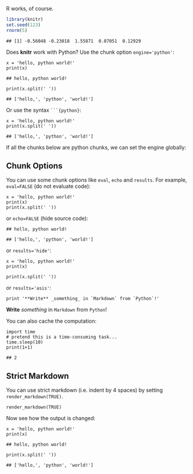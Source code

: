 R works, of course.


```{.r .chunk-source}
library(knitr)
set.seed(123)
rnorm(5)
```

```{.chunk-output}
## [1] -0.56048 -0.23018  1.55871  0.07051  0.12929
```

Does **knitr** work with Python? Use the chunk option `engine='python'`:


```{.python .chunk-source}
x = 'hello, python world!'
print(x)
```

```{.chunk-output}
## hello, python world!
```

```{.python .chunk-source}
print(x.split(' '))
```

```{.chunk-output}
## ['hello,', 'python', 'world!']
```

Or use the syntax ```` ```{python} ````:


```{.python .chunk-source}
x = 'hello, python world!'
print(x.split(' '))
```

```{.chunk-output}
## ['hello,', 'python', 'world!']
```

If all the chunks below are python chunks, we can set the engine globally:



## Chunk Options

You can use some chunk options like `eval`, `echo` and `results`. For example, `eval=FALSE` (do not evaluate code):


```{.python .chunk-source}
x = 'hello, python world!'
print(x)
print(x.split(' '))
```

or `echo=FALSE` (hide source code):


```{.chunk-output}
## hello, python world!
```

```{.chunk-output}
## ['hello,', 'python', 'world!']
```

or `results='hide'`:


```{.python .chunk-source}
x = 'hello, python world!'
print(x)
```

```{.python .chunk-source}
print(x.split(' '))
```

or `results='asis'`:


```{.python .chunk-source}
print '**Write** _something_ in `Markdown` from `Python`!'
```

**Write** _something_ in `Markdown` from `Python`!

You can also cache the computation:


```{.python .chunk-source}
import time
# pretend this is a time-consuming task...
time.sleep(10)
print(1+1)
```

```{.chunk-output}
## 2
```

## Strict Markdown

You can use strict markdown (i.e. indent by 4 spaces) by setting `render_markdown(TRUE)`.


    render_markdown(TRUE)

Now see how the output is changed:


    x = 'hello, python world!'
    print(x)

    ## hello, python world!

    print(x.split(' '))

    ## ['hello,', 'python', 'world!']
